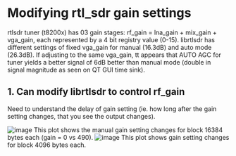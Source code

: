 # Modifying rtl_sdr gain settings

rtlsdr tuner (t8200x) has 03 gain stages: rf_gain = lna_gain + mix_gain + vga_gain, each represented by a 4 bit registry value (0-15).
librtlsdr has different settings of fixed vga_gain for manual (16.3dB) and auto mode (26.3dB). 
If adjusting to the same vga_gain, tt appears that AUTO AGC for tuner yields a better signal of 6dB better than manual mode (double in signal magnitude as seen on QT GUI time sink).

## 1. Can modify librtlsdr to control rf_gain  
Need to understand the delay of gain setting (ie. how long after the gain setting changes, that you see the output changes).

![image](https://github.com/user-attachments/assets/c68b2abb-7043-45e2-a367-87d46a2e8094)
This plot shows the manual gain setting changes for block 16384 bytes each (gain = 0 vs 490).
![image](https://github.com/user-attachments/assets/3ade80b4-dfc6-4845-9171-777379494d8d)
This plot shows gain setting changes for block 4096 bytes each.
